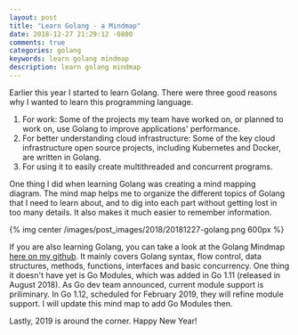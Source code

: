 ```yaml
---
layout: post
title: "Learn Golang - a Mindmap"
date: 2018-12-27 21:29:12 -0800
comments: true
categories: golang
keywords: learn golang mindmap
description: learn golang mindmap
---
```


Earlier this year I started to learn Golang. There were three good reasons why I wanted to learn this programming language.
1. For work: Some of the projects my team have worked on, or planned to work on, use Golang to improve applications' performance.
2. For better understanding cloud infrastructure: Some of the key cloud infrastructure open source projects, including Kubernetes and Docker, are written in Golang.
3. For using it to easily create multithreaded and concurrent programs.

One thing I did when learning Golang was creating a mind mapping diagram. The mind map helps me to organize the different topics of Golang that I need to learn about, and to dig into each part without getting lost in too many details. It also makes it much easier to remember information.

{% img center /images/post_images/2018/20181227-golang.png 600px %}

If you are also learning Golang, you can take a look at the Golang Mindmap [here on my github](https://github.com/euccas/gogocode/tree/master/doc). It mainly covers Golang syntax, flow control, data structures, methods, functions, interfaces and basic concurrency. One thing it doesn't have yet is Go Modules, which was added in Go 1.11 (released in August 2018). As Go dev team announced, current module support is priliminary. In Go 1.12, scheduled for February 2019, they will refine module support. I will update this mind map to add Go Modules then.

Lastly, 2019 is around the corner. Happy New Year!
